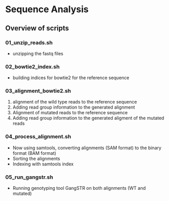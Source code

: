 # Sequence Analysis

## Overview of scripts

### 01_unzip_reads.sh
* unzipping the fastq files 

### 02_bowtie2_index.sh
* building indices for bowtie2 for the reference sequence

### 03_alignment_bowtie2.sh
1. alignment of the wild type reads to the reference sequence
2. Adding read group information to the generated alignment
3. Alignment of mutated reads to the reference sequence
4. Adding read group information to the generated aligment of the mutated reads


### 04_process_alignment.sh
* Now using samtools, converting alignments (SAM format) to the binary format (BAM format)
* Sorting the alignments
* Indexing with samtools index

### 05_run_gangstr.sh
* Running genotyping tool GangSTR on both alignments (WT and mutated)
